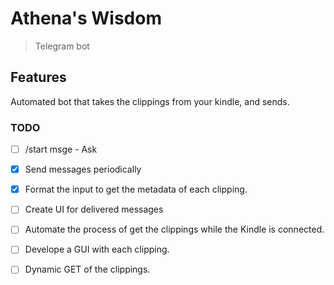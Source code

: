 # Athena's Wisdom
> Telegram bot

## Features
Automated bot that takes the clippings from your kindle, and sends.

### TODO 
- [ ] /start msge - Ask
- [x] Send messages periodically
- [x] Format the input to get the metadata of each clipping.
- [ ] Create UI for delivered messages

- [ ] Automate the process of get the clippings while the Kindle is connected.
- [ ] Develope a GUI with each clipping.
- [ ] Dynamic GET of the clippings.
